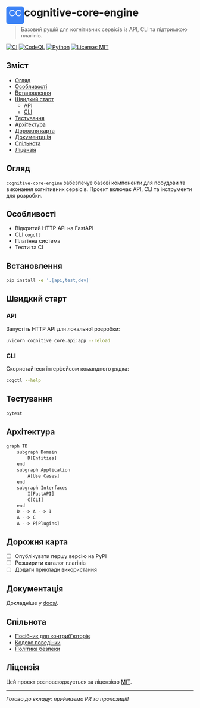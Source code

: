 # <img src="assets/logo.svg" alt="Логотип" width="48" align="left"/> cognitive-core-engine

> Базовий рушій для когнітивних сервісів із API, CLI та підтримкою плагінів.

[![CI](https://img.shields.io/github/actions/workflow/status/OWNER/REPO/ci.yml?style=flat-square&logo=github)](https://github.com/OWNER/REPO/actions/workflows/ci.yml)
[![CodeQL](https://img.shields.io/github/actions/workflow/status/OWNER/REPO/codeql.yml?style=flat-square&logo=github)](https://github.com/OWNER/REPO/actions/workflows/codeql.yml)
[![Python](https://img.shields.io/badge/python-3.10%2B-blue?style=flat-square&logo=python)](https://www.python.org/)
[![License: MIT](https://img.shields.io/badge/license-MIT-green?style=flat-square)](LICENSE)

## Зміст
- [Огляд](#огляд)
- [Особливості](#особливості)
- [Встановлення](#встановлення)
- [Швидкий старт](#швидкий-старт)
  - [API](#api)
  - [CLI](#cli)
- [Тестування](#тестування)
- [Архітектура](#архітектура)
- [Дорожня карта](#дорожня-карта)
- [Документація](#документація)
- [Спільнота](#спільнота)
- [Ліцензія](#ліцензія)

## Огляд
`cognitive-core-engine` забезпечує базові компоненти для побудови та виконання когнітивних сервісів.
Проєкт включає API, CLI та інструменти для розробки.

## Особливості
- Відкритий HTTP API на FastAPI
- CLI `cogctl`
- Плагінна система
- Тести та CI

## Встановлення
```bash
pip install -e '.[api,test,dev]'
```

## Швидкий старт

### API
Запустіть HTTP API для локальної розробки:
```bash
uvicorn cognitive_core.api:app --reload
```

### CLI
Скористайтеся інтерфейсом командного рядка:
```bash
cogctl --help
```

## Тестування
```bash
pytest
```

## Архітектура
```mermaid
graph TD
    subgraph Domain
        D[Entities]
    end
    subgraph Application
        A[Use Cases]
    end
    subgraph Interfaces
        I[FastAPI]
        C[CLI]
    end
    D --> A --> I
    A --> C
    A --> P[Plugins]
```

## Дорожня карта
- [ ] Опублікувати першу версію на PyPI
- [ ] Розширити каталог плагінів
- [ ] Додати приклади використання

## Документація
Докладніше у [docs/](docs/).

## Спільнота
- [Посібник для контриб'юторів](CONTRIBUTING.md)
- [Кодекс поведінки](CODE_OF_CONDUCT.md)
- [Політика безпеки](SECURITY.md)

## Ліцензія
Цей проєкт розповсюджується за ліцензією [MIT](LICENSE).

---
*Готово до вкладу: приймаємо PR та пропозиції!* 
